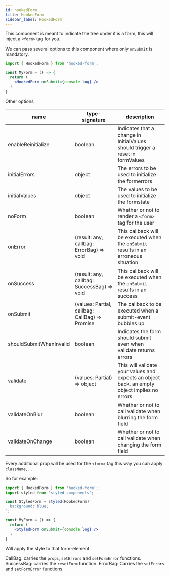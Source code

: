 ```yaml
---
id: hookedForm
title: HookedForm
sidebar_label: HookedForm
---
```


This component is meant to indicate the tree under it is a form, this will inject a
`<form>` tag for you.

We can pass several options to this component where only `onSubmit` is mandatory.

```jsx
import { HookedForm } from 'hooked-form';

const MyForm = () => {
  return (
    <HookedForm onSubmit={console.log} />
  )
}
```

Other options

| name                    | type-signature                                         | description                                                                                   |
|-------------------------|--------------------------------------------------------|-----------------------------------------------------------------------------------------------|
| enableReinitialize      | boolean                                                | Indicates that a change in InitialValues should trigger a reset in formValues                 |
| initialErrors           | object                                                 | The errors to be used to initialize the formerrors                                            |
| initialValues           | object                                                 | The values to be used to initialize the formstate                                             |
| noForm                  | boolean                                                | Whether or not to render a `<form>` tag for the user                                          |
| onError                 | (result: any, callbag: ErrorBag) => void               | This callback will be executed when the `onSubmit` results in an erroneous situation          |
| onSuccess               | (result: any, callbag: SuccessBag) => void             | This callback will be executed when the `onSubmit` results in an success                      |
| onSubmit                | (values: Partial<T>, callbag: CallBag) => Promise<any> | The callback to be executed when a submit-event bubbles up                                    |
| shouldSubmitWhenInvalid | boolean                                                | Indicates the form should submit even when validate returns errors                            |
| validate                | (values: Partial<T>) => object                         | This will validate your values and expects an object back, an empty object implies no errors  |
| validateOnBlur          | boolean                                                | Whether or not to call validate when blurring the form field                                  |
| validateOnChange        | boolean                                                | Whether or not to call validate when changing the form field                                  |

Every additional prop will be used for the `<form>` tag this way you can apply `className`, ...

So for example:

```jsx
import { HookedForm } from 'hooked-form';
import styled from 'styled-components';

const StyledForm = styled(HookedForm)`
  background: blue;
`;

const MyForm = () => {
  return (
    <StyledForm onSubmit={console.log} />
  )
}
```

Will apply the style to that form-element.

CallBag: carries the `props`, `setErrors` and `setFormError` functions.
SuccessBag: carries the `resetForm` function.
ErrorBag: Carries the `setErrors` and `setFormError` functions

